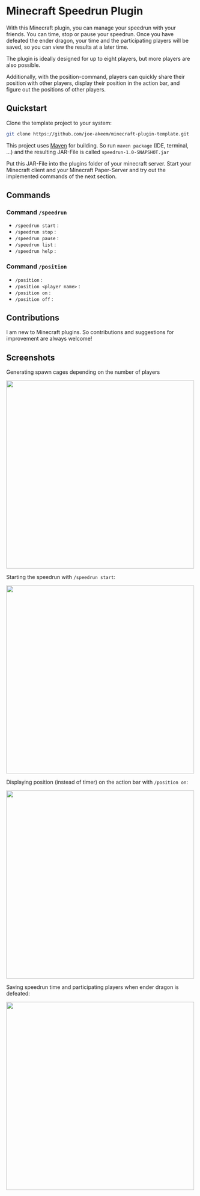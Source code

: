# Minecraft Speedrun Plugin

With this Minecraft plugin, you can manage your speedrun with your friends. You can time, stop or pause your speedrun. Once you have defeated the ender dragon, your time and the participating players will be saved, so you can view the results at a later time.

The plugin is ideally designed for up to eight players, but more players are also possible.

Additionally, with the position-command, players can quickly share their position with other players, display their position in the action bar, and figure out the positions of other players.

## Quickstart
Clone the template project to your system:
````bash
git clone https://github.com/joe-akeem/minecraft-plugin-template.git
````

This project uses [Maven](https://maven.apache.org/) for building. So run `maven package` (IDE, terminal, ...) and the resulting JAR-File is called `speedrun-1.0-SNAPSHOT.jar`

Put this JAR-File into the plugins folder of your minecraft server. Start your Minecraft client and your Minecraft Paper-Server and try out the implemented commands of the next section.

## Commands

### Command `/speedrun`
- `/speedrun start` : 
- `/speedrun stop` : 
- `/speedrun pause` : 
- `/speedrun list` : 
- `/speedrun help` : 

### Command `/position`
- `/position` : 
- `/position <player name>` : 
- `/position on` :
- `/position off` :

## Contributions
I am new to Minecraft plugins. So contributions and suggestions for improvement are always welcome! 

## Screenshots
Generating spawn cages depending on the number of players
<div>
  <img width="500" src="https://user-images.githubusercontent.com/80370750/227575107-4a37b2df-6e3f-47dc-9c5f-644ec4a2affd.png"/>
</div>

Starting the speedrun with `/speedrun start`:
<div>
  <img width="500" src="https://user-images.githubusercontent.com/80370750/227574760-29f4776c-c0ef-4154-823a-77d238beda9a.png"/>
</div>

Displaying position (instead of timer) on the action bar with `/position on`:
<div>
  <img width="500" src="https://user-images.githubusercontent.com/80370750/227579228-d97a28e1-f5b0-4a81-8483-a265ed723bdd.png"/>
</div>

Saving speedrun time and participating players when ender dragon is defeated:
<div>
  <img width="500" src="https://user-images.githubusercontent.com/80370750/227582814-0af3c829-37a2-4dbe-a7de-97123c446e26.png"/>
</div>

